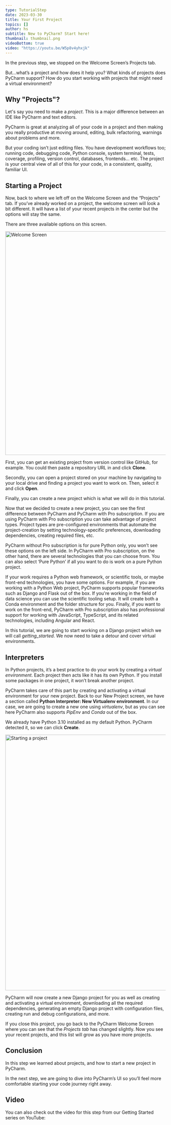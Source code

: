 ```yaml
---
type: TutorialStep
date: 2023-03-30
title: Your First Project
topics: []
author: hs
subtitle: New to PyCharm? Start here!
thumbnail: thumbnail.png
videoBottom: true
video: "https://youtu.be/W5p8v4yhxjk"
---
```


In the previous step, we stopped on the Welcome Screen’s Projects tab.

But...what’s a project and how does it help you? What kinds of projects does PyCharm support? How do you start working with projects that might need a virtual environment?

## Why "Projects"?

Let's say you need to make a _project_. This is a major difference between an IDE like PyCharm and text editors.

PyCharm is great at analyzing all of your code in a project and then making you really productive at moving around, editing, bulk refactoring, warnings about problems and more.

But your coding isn’t just editing files. You have development workflows too; running code, debugging code, Python console, system terminal, tests, coverage, profiling, version control, databases, frontends... etc. The project is your central view of all of this for your code, in a consistent, quality, familiar UI.

## Starting a Project

Now, back to where we left off on the Welcome Screen and the “Projects” tab. If you’ve already worked on a project, the welcome screen will look a bit different. It will have a list of your recent projects in the center but the options will stay the same.

There are three available options on this screen.

<img src="welcome-screen.png" alt="Welcome Screen" width="700"/>

First, you can get an existing project from version control like GitHub, for example. You could then paste a repository URL in and click **Clone**.

Secondly, you can open a project stored on your machine by navigating to your local drive and finding a project you want to work on. Then, select it and click **Open**.

Finally, you can create a new project which is what we will do in this tutorial.

Now that we decided to create a new project, you can see the first difference between PyCharm and PyCharm with Pro subscription. If you are using PyCharm with Pro subscription you can take advantage of project types. Project types are pre-configured environments that automate the project-creation by setting technology-specific preferences, downloading dependencies, creating required files, etc.

PyCharm without Pro subscription is for pure Python only, you won’t see these options on the left side. In PyCharm with Pro subscription, on the other hand, there are several technologies that you can choose from. You can also select ‘Pure Python’ if all you want to do is work on a pure Python project.

If your work requires a Python web framework, or scientific tools, or maybe front-end technologies, you have some options. For example, if you are working with a Python Web project, PyCharm supports popular frameworks such as Django and Flask out of the box. If you're working in the field of data science you can use the scientific tooling setup. It will create both a Conda environment and the folder structure for you. Finally, if you want to work on the front-end, PyCharm with Pro subscription also has professional support for working with JavaScript, TypeScript, and its related technologies, including Angular and React.

In this tutorial, we are going to start working on a Django project which we will call _getting_started_. We now need to take a detour and cover virtual environments.

## Interpreters

In Python projects, it’s a best practice to do your work by creating a _virtual environment_. Each project then acts like it has its own Python. If you install some packages in one project, it won’t break another project.

PyCharm takes care of this part by creating and activating a virtual environment for your new project. Back to our New Project screen, we have a section called **Python Interpreter: New Virtualenv environment**. In our case, we are going to create a new one using _virtualenv_, but as you can see here PyCharm also supports _PipEnv_ and _Conda_ out of the box.

We already have Python 3.10 installed as my default Python. PyCharm detected it, so we can click **Create**.

<img src="starting-project.png" alt="Starting a project" width="800"/>

PyCharm will now create a new Django project for you as well as creating and activating a virtual environment, downloading all the required dependencies, generating an empty Django project with configuration files, creating run and debug configurations, and more.

If you close this project, you go back to the PyCharm Welcome Screen where you can see that the _Projects tab_ has changed slightly. Now you see your recent projects, and this list will grow as you have more projects.

## Conclusion

In this step we learned about projects, and how to start a new project in PyCharm.

In the next step, we are going to dive into PyCharm’s UI so you’ll feel more comfortable starting your code journey right away.

## Video

You can also check out the video for this step from our Getting Started series on YouTube:
